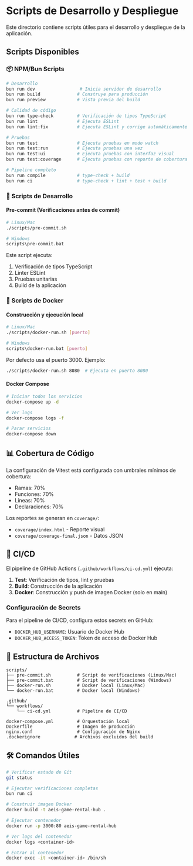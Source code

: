 # Scripts de Desarrollo y Despliegue

Este directorio contiene scripts útiles para el desarrollo y despliegue de la aplicación.

## Scripts Disponibles

### 📦 NPM/Bun Scripts

```bash
# Desarrollo
bun run dev                 # Inicia servidor de desarrollo
bun run build              # Construye para producción
bun run preview            # Vista previa del build

# Calidad de código
bun run type-check         # Verificación de tipos TypeScript
bun run lint               # Ejecuta ESLint
bun run lint:fix           # Ejecuta ESLint y corrige automáticamente

# Pruebas
bun run test               # Ejecuta pruebas en modo watch
bun run test:run           # Ejecuta pruebas una vez
bun run test:ui            # Ejecuta pruebas con interfaz visual
bun run test:coverage      # Ejecuta pruebas con reporte de cobertura

# Pipeline completo
bun run compile            # type-check + build
bun run ci                 # type-check + lint + test + build
```

### 🔧 Scripts de Desarrollo

#### Pre-commit (Verificaciones antes de commit)
```bash
# Linux/Mac
./scripts/pre-commit.sh

# Windows
scripts\pre-commit.bat
```

Este script ejecuta:
1. Verificación de tipos TypeScript
2. Linter ESLint
3. Pruebas unitarias
4. Build de la aplicación

### 🐳 Scripts de Docker

#### Construcción y ejecución local
```bash
# Linux/Mac
./scripts/docker-run.sh [puerto]

# Windows
scripts\docker-run.bat [puerto]
```

Por defecto usa el puerto 3000. Ejemplo:
```bash
./scripts/docker-run.sh 8080  # Ejecuta en puerto 8080
```

#### Docker Compose
```bash
# Iniciar todos los servicios
docker-compose up -d

# Ver logs
docker-compose logs -f

# Parar servicios
docker-compose down
```

## 📊 Cobertura de Código

La configuración de Vitest está configurada con umbrales mínimos de cobertura:
- Ramas: 70%
- Funciones: 70%
- Líneas: 70%
- Declaraciones: 70%

Los reportes se generan en `coverage/`:
- `coverage/index.html` - Reporte visual
- `coverage/coverage-final.json` - Datos JSON

## 🚀 CI/CD

El pipeline de GitHub Actions (`.github/workflows/ci-cd.yml`) ejecuta:

1. **Test**: Verificación de tipos, lint y pruebas
2. **Build**: Construcción de la aplicación
3. **Docker**: Construcción y push de imagen Docker (solo en main)

### Configuración de Secrets

Para el pipeline de CI/CD, configura estos secrets en GitHub:
- `DOCKER_HUB_USERNAME`: Usuario de Docker Hub
- `DOCKER_HUB_ACCESS_TOKEN`: Token de acceso de Docker Hub

## 📁 Estructura de Archivos

```
scripts/
├── pre-commit.sh          # Script de verificaciones (Linux/Mac)
├── pre-commit.bat         # Script de verificaciones (Windows)
├── docker-run.sh          # Docker local (Linux/Mac)
└── docker-run.bat         # Docker local (Windows)

.github/
└── workflows/
    └── ci-cd.yml          # Pipeline de CI/CD

docker-compose.yml         # Orquestación local
Dockerfile                 # Imagen de producción
nginx.conf                 # Configuración de Nginx
.dockerignore             # Archivos excluidos del build
```

## 🛠️ Comandos Útiles

```bash
# Verificar estado de Git
git status

# Ejecutar verificaciones completas
bun run ci

# Construir imagen Docker
docker build -t aeis-game-rental-hub .

# Ejecutar contenedor
docker run -p 3000:80 aeis-game-rental-hub

# Ver logs del contenedor
docker logs <container-id>

# Entrar al contenedor
docker exec -it <container-id> /bin/sh
```
